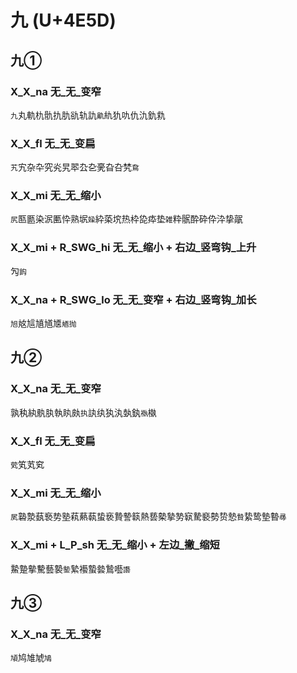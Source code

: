 # 九 (U+4E5D)

## 九①

### X_X_na 无_无_变窄
`九`丸軌朹骩扏肍䜪轨訅`鼽`䊵犰㕤仇氿釚㐜
### X_X_fl 无_无_变扁
`艽`宄杂卆究㶢旯翆厹㐇亴旮叴㭝`䲥`
### X_X_mi 无_无_缩小 
`尻`匦㔲染泦匭忰熟㘲`媣`紣蒅㙀热枠㖌疩垫`雑`粋䯌酔砕伜㳃挚髛
### X_X_mi + R_SWG_hi 无_无_缩小 + 右边_竖弯钩_上升
勼`䬨`
### X_X_na +  R_SWG_lo 无_无_变窄 + 右边_竖弯钩_加长
`旭`奿訄㐤馗㐡`䎠抛`

## 九②

### X_X_na 无_无_变窄
孰秇紈骫肒執䀓㿪`执`訙纨犱汍埶釻`褹`槸
### X_X_fl 无_无_变扁
`䒯`笂芄䆒
### X_X_mi 无_无_缩小 
`㞍`䃞漐蓺䙝势塾萟爇蓻蛰亵贄謺䉅熱兿槷摯㔟㝪騺褻勢贽慹`䞇`絷鸷墊暬`㝷`
### X_X_mi  + L_P_sh 无_无_缩小 + 左边_撇_缩短
䲀䠟摰驇藝褺`䥍`縶襼蟄㙯鷙囈`讛`

## 九③

### X_X_na 无_无_变窄
`頄`鸠䧱虓`鳩`